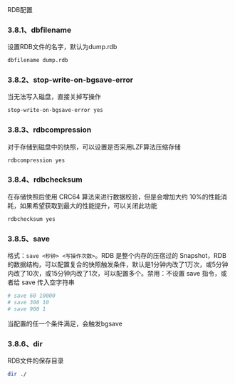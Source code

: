 RDB配置

### 3.8.1、dbfilename

设置RDB文件的名字，默认为dump.rdb

```Bash
dbfilename dump.rdb
```

### 3.8.2、stop-write-on-bgsave-error

当无法写入磁盘，直接关掉写操作

```Bash
stop-write-on-bgsave-error yes
```

### 3.8.3、rdbcompression

对于存储到磁盘中的快照，可以设置是否采用LZF算法压缩存储

```Bash
rdbcompression yes
```

### 3.8.4、rdbchecksum

在存储快照后使用 CRC64 算法来进行数据校验，但是会增加大约 10%的性能消耗，如果希望获取到最大的性能提升，可以关闭此功能

```Bash
rdbchecksum yes
```

### 3.8.5、save

格式：`save <秒钟> <写操作次数>`。RDB 是整个内存的压宿过的 Snapshot，RDB 的数据结构，可以配置复合的快照触发条件，默认是1分钟内改了1万次，或5分钟内改了10次，或15分钟内改了1次，可以配置多个。禁用：不设置 save 指令，或者给 save 传入空字符串

```Bash
# save 60 10000
# save 300 10
# save 900 1
```

当配置的任一个条件满足，会触发bgsave

### 3.8.6、dir

RDB文件的保存目录

```Bash
dir ./
```